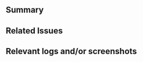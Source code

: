 ## Summary

<!--
이 머지 요청에 포함된 변경 사항에 대해 간략하게 설명해주세요.
예시:
- 기능 X를 추가하여 기능 Y를 개선함.
- 버그 Z를 수정하여 문제 A를 해결함.
-->

## Related Issues

<!--
연관된 이슈나 티켓을 나열해주세요.
브랜치명이 이슈 키를 포함하고 있다면, 생략 가능합니다.
예시:
- Closes #123
- Relates to #456
-->

## Relevant logs and/or screenshots

<!--
변경 사항을 설명하는데 도움이 되는 스크린샷이 있다면 포함해주세요.
로그, 콘솔 결과, 코드 작성시 (```) 블럭을 사용합니다.
예시:
![스크린샷](url_to_screenshot)
-->
